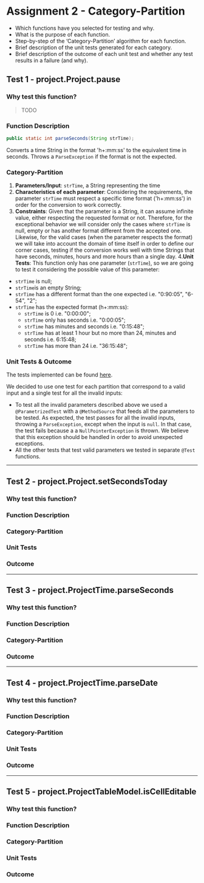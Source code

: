 # Assignment 2 - Category-Partition

- Which functions have you selected for testing and why.
- What is the purpose of each function.
- Step-by-step of the ‘Category-Partition’ algorithm for each function.
- Brief description of the unit tests generated for each category.
- Brief description of the outcome of each unit test and whether any test results in a failure (and why).

## Test 1 - project.Project.pause 

### Why test this function?
> TODO

### Function Description
```java
public static int parseSeconds(String strTime);
```
Converts a time String in the format 'h+:mm:ss' to the equivalent time in seconds. Throws a `ParseException` if the format is not the expected.

### Category-Partition
1. **Parameters/Input**: `strTime`, a String representing the time
2. **Characteristics of each parameter**: Considering the requirements, the parameter `strTime` must respect a specific time format ('h+:mm:ss') in order for the conversion to work correctly.
3. **Constraints**: Given that the parameter is a String, it can assume infinite value, either respecting the requested format or not. Therefore, for the exceptional behavior we will consider only the cases where `strTime` is null, empty or has another format different from the accepted one. 
Likewise, for the valid cases (when the parameter respects the format) we will take into account the domain of time itself in order to define our corner cases, testing if the conversion works well with time Strings that have seconds, minutes, hours and more hours than a single day.
4.**Unit Tests**: This function only has one parameter (`strTime`), so we are going to test it considering the possible value of this parameter:
- `strTime` is null;
- `strTime`is an empty String;
- `strTime` has a different format than the one expected i.e. "0:90:05", "6-54", "2";
- `strTime` has the expected format (h+:mm:ss):
  - `strTime` is 0 i.e. "0:00:00";
  - `strTime` only has seconds i.e. "0:00:05";
  - `strTime` has minutes and seconds i.e. "0:15:48";
  - `strTime` has at least 1 hour but no more than 24, minutes and seconds i.e. 6:15:48;
  - `strTime` has more than 24 i.e. "36:15:48";

### Unit Tests & Outcome
The tests implemented can be found [here](../../src/test/java/de/dominik_geyer/jtimesched/project/ProjectTimeTest.java).

We decided to use one test for each partition that correspond to a valid input and a single test for all the invalid inputs:
- To test all the invalid parameters described above we used a `@ParametrizedTest` with a `@MethodSource` that feeds all the parameters to be tested. As expected, the test passes for all the invalid inputs, throwing a `ParseException`, except when the input is `null`. In that case, the test fails because a a `NullPointerException` is thrown. We believe that this exception should be handled in order to avoid unexpected exceptions.
- All the other tests that test valid parameters we tested in separate `@Test` functions.

---

## Test 2 - project.Project.setSecondsToday

### Why test this function?

### Function Description

### Category-Partition

### Unit Tests

### Outcome

--- 

## Test 3 - project.ProjectTime.parseSeconds

### Why test this function?

### Function Description

### Category-Partition

### Outcome

--- 

## Test 4 - project.ProjectTime.parseDate

### Why test this function?

### Function Description

### Category-Partition

### Unit Tests

### Outcome

--- 

## Test 5 - project.ProjectTableModel.isCellEditable

### Why test this function?

### Function Description

### Category-Partition

### Unit Tests

### Outcome

